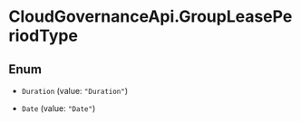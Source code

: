 # CloudGovernanceApi.GroupLeasePeriodType

## Enum


* `Duration` (value: `"Duration"`)

* `Date` (value: `"Date"`)


